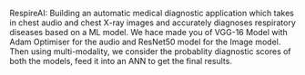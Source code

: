 RespireAI: Building an automatic medical diagnostic application which takes in chest audio and chest X-ray images and accurately diagnoses respiratory diseases based on a ML model. 
We hace made you of VGG-16 Model with Adam Optimiser for the audio and ResNet50 model for the Image model.
Then using multi-modality, we consider the probablity diagnostic scores of both the models, feed it into an ANN to get the final results.
